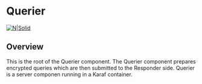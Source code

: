 # Querier

[![N|Solid](https://enquery.net/wp-content/uploads/2018/03/EnQuery-logo-400x100.jpg)](https://enquery.net)

## Overview

This is the root of the Querier component.  The Querier component prepares encrypted queries which are then submitted to the Responder side.  Querier is a server componen running in a Karaf container.

 

